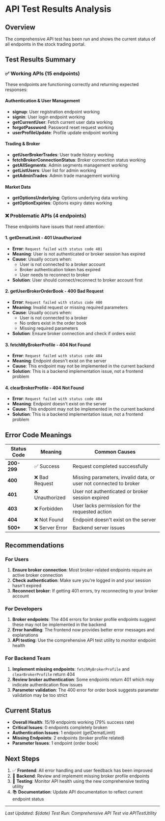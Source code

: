 # API Test Results Analysis

## Overview
The comprehensive API test has been run and shows the current status of all endpoints in the stock trading portal.

## Test Results Summary

### ✅ **Working APIs (15 endpoints)**
These endpoints are functioning correctly and returning expected responses:

#### Authentication & User Management
- **signup**: User registration endpoint working
- **signin**: User login endpoint working  
- **getCurrentUser**: Fetch current user data working
- **forgotPassword**: Password reset request working
- **userProfileUpdate**: Profile update endpoint working

#### Trading & Broker
- **getUserBrokerTrades**: User trade history working
- **fetchBrokerConnectionStatus**: Broker connection status working
- **getAllSegments**: Admin segments management working
- **getListUsers**: User list for admin working
- **getAdminTrades**: Admin trade management working

#### Market Data
- **getOptionsUnderlying**: Options underlying data working
- **getOptionExpiries**: Options expiry dates working

### ❌ **Problematic APIs (4 endpoints)**
These endpoints have issues that need attention:

#### 1. **getDematLimit** - 401 Unauthorized
- **Error**: `Request failed with status code 401`
- **Meaning**: User is not authenticated or broker session has expired
- **Cause**: Usually occurs when:
  - User is not connected to a broker account
  - Broker authentication token has expired
  - User needs to reconnect to broker
- **Solution**: User should connect/reconnect to broker account first

#### 2. **getUserBrokerOrderBook** - 400 Bad Request
- **Error**: `Request failed with status code 400`
- **Meaning**: Invalid request or missing required parameters
- **Cause**: Usually occurs when:
  - User is not connected to a broker
  - No orders exist in the order book
  - Missing required parameters
- **Solution**: Ensure broker connection and check if orders exist

#### 3. **fetchMyBrokerProfile** - 404 Not Found
- **Error**: `Request failed with status code 404`
- **Meaning**: Endpoint doesn't exist on the server
- **Cause**: This endpoint may not be implemented in the current backend
- **Solution**: This is a backend implementation issue, not a frontend problem

#### 4. **clearBrokerProfile** - 404 Not Found
- **Error**: `Request failed with status code 404`
- **Meaning**: Endpoint doesn't exist on the server
- **Cause**: This endpoint may not be implemented in the current backend
- **Solution**: This is a backend implementation issue, not a frontend problem

## Error Code Meanings

| Status Code | Meaning | Common Causes |
|-------------|---------|---------------|
| **200-299** | ✅ Success | Request completed successfully |
| **400** | ❌ Bad Request | Missing parameters, invalid data, or user not connected to broker |
| **401** | ❌ Unauthorized | User not authenticated or broker session expired |
| **403** | ❌ Forbidden | User lacks permission for the requested action |
| **404** | ❌ Not Found | Endpoint doesn't exist on the server |
| **500+** | ❌ Server Error | Backend server issues |

## Recommendations

### For Users
1. **Ensure broker connection**: Most broker-related endpoints require an active broker connection
2. **Check authentication**: Make sure you're logged in and your session hasn't expired
3. **Reconnect broker**: If getting 401 errors, try reconnecting to your broker account

### For Developers
1. **Broker endpoints**: The 404 errors for broker profile endpoints suggest these may not be implemented in the backend
2. **Error handling**: The frontend now provides better error messages and explanations
3. **API testing**: Use the comprehensive API test utility to monitor endpoint health

### For Backend Team
1. **Implement missing endpoints**: `fetchMyBrokerProfile` and `clearBrokerProfile` return 404
2. **Review broker authentication**: Some endpoints return 401 which may indicate authentication flow issues
3. **Parameter validation**: The 400 error for order book suggests parameter validation may be too strict

## Current Status
- **Overall Health**: 15/19 endpoints working (79% success rate)
- **Critical Issues**: 0 endpoints completely broken
- **Authentication Issues**: 1 endpoint (getDematLimit)
- **Missing Endpoints**: 2 endpoints (broker profile related)
- **Parameter Issues**: 1 endpoint (order book)

## Next Steps
1. ✅ **Frontend**: All error handling and user feedback has been improved
2. 🔄 **Backend**: Review and implement missing broker profile endpoints
3. 🔄 **Testing**: Monitor API health using the new comprehensive testing utility
4. 📚 **Documentation**: Update API documentation to reflect current endpoint status

---
*Last Updated: $(date)*
*Test Run: Comprehensive API Test via APITestUtility*
